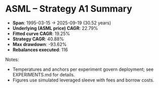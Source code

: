# ASML – Strategy A1 Summary

- **Span**: 1995-03-15 → 2025-09-19 (30.52 years)
- **Underlying (ASML price) CAGR**: 22.79%
- **Fitted curve CAGR**: 19.25%
- **Strategy CAGR**: 40.88%
- **Max drawdown**: -93.62%
- **Rebalances executed**: 116

Notes:

- Temperatures and anchors per experiment govern deployment; see EXPERIMENTS.md for details.
- Figures use simulated leveraged sleeve with fees and borrow costs.
